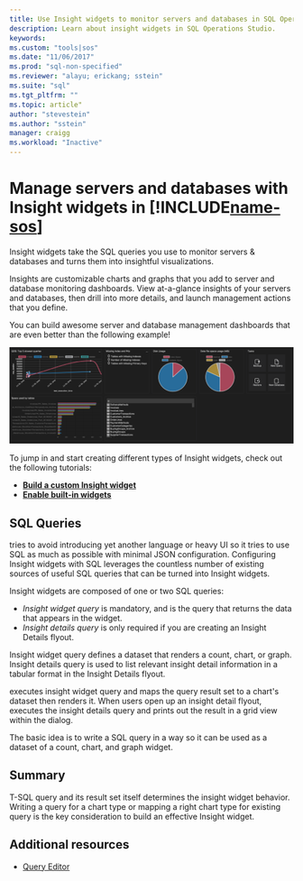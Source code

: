 ```yaml
---
title: Use Insight widgets to monitor servers and databases in SQL Operations Studio | Microsoft Docs
description: Learn about insight widgets in SQL Operations Studio.
keywords: 
ms.custom: "tools|sos"
ms.date: "11/06/2017"
ms.prod: "sql-non-specified"
ms.reviewer: "alayu; erickang; sstein"
ms.suite: "sql"
ms.tgt_pltfrm: ""
ms.topic: article"
author: "stevestein"
ms.author: "sstein"
manager: craigg
ms.workload: "Inactive"
---
```

# Manage servers and databases with Insight widgets in [!INCLUDE[name-sos](../includes/name-sos-short.md)]

Insight widgets take the SQL queries you use to monitor servers & databases and turns them into insightful visualizations. 

Insights are customizable charts and graphs that you add to server and database monitoring dashboards. View at-a-glance insights of your servers and databases, then drill into more details, and launch management actions that you define. 

You can build awesome server and database management dashboards that are even better than the following example!

![database dashboard](media/insight-widgets/database-dashboard.png)


To jump in and start creating different types of Insight widgets, check out the following tutorials:

- [**Build a custom Insight widget**](tutorial-build-custom-insight-sql-server.md)
- [**Enable built-in widgets**](tutorial-qds-sql-server.md)


## SQL Queries 

 tries to avoid introducing yet another language or heavy UI so it tries to use SQL as much as possible with minimal JSON configuration. Configuring Insight widgets with SQL leverages the countless number of existing sources of useful SQL queries that can be turned into Insight widgets.

Insight widgets are composed of one or two SQL queries:
* *Insight widget query* is mandatory, and is the query that returns the data that appears in the widget.
* *Insight details query* is only required if you are creating an Insight Details flyout.

Insight widget query defines a dataset that renders a count, chart, or graph. Insight details query is used to list relevant insight detail information in a tabular format in the Insight Details flyout. 

 executes insight widget query and maps the query result set to a chart's dataset then renders it. When users open up an insight detail flyout,  executes the insight details query and prints out the result in a grid view within the dialog.

The basic idea is to write a SQL query in a way so it can be used as a dataset of a count, chart, and graph widget. 

## Summary

T-SQL query and its result set itself determines the insight widget behavior. Writing a query for a chart type or mapping a right chart type for existing query is the key consideration to build an effective Insight widget.



## Additional resources
- [Query Editor](tutorial-sql-editor.md)

